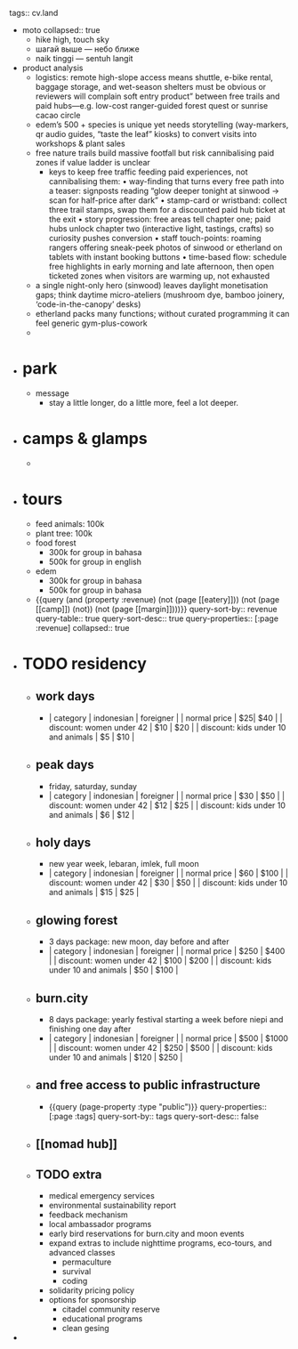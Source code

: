 tags:: cv.land

- moto
  collapsed:: true
	- hike high, touch sky
	- шагай выше — небо ближе
	- naik tinggi — sentuh langit
- product analysis
	- logistics: remote high-slope access means shuttle, e-bike rental, baggage storage, and wet-season shelters must be obvious or reviewers will complain
	  soft entry product” between free trails and paid hubs—e.g. low-cost ranger-guided forest quest or sunrise cacao circle
	- edem’s 500 + species is unique yet needs storytelling (way-markers, qr audio guides, “taste the leaf” kiosks) to convert visits into workshops & plant sales
	- free nature trails build massive footfall but risk cannibalising paid zones if value ladder is unclear
		- keys to keep free traffic feeding paid experiences, not cannibalising them:
		  	•	way-finding that turns every free path into a teaser: signposts reading “glow deeper tonight at sinwood → scan for half-price after dark”
		  	•	stamp-card or wristband: collect three trail stamps, swap them for a discounted paid hub ticket at the exit
		  	•	story progression: free areas tell chapter one; paid hubs unlock chapter two (interactive light, tastings, crafts) so curiosity pushes conversion
		  	•	staff touch-points: roaming rangers offering sneak-peek photos of sinwood or etherland on tablets with instant booking buttons
		  	•	time-based flow: schedule free highlights in early morning and late afternoon, then open ticketed zones when visitors are warming up, not exhausted
	- a single night-only hero (sinwood) leaves daylight monetisation gaps; think daytime micro-ateliers (mushroom dye, bamboo joinery, ‘code-in-the-canopy’ desks)
	- etherland packs many functions; without curated programming it can feel generic gym-plus-cowork
	-
- # park
	- message
		- stay a little longer, do a little more, feel a lot deeper.
- # camps & glamps
	-
- # tours
	- feed animals: 100k
	- plant tree: 100k
	- food forest
		- 300k for group in bahasa
		- 500k for group in english
	- edem
		- 300k for group in bahasa
		- 500k for group in bahasa
	- {{query (and (property :revenue) (not (page [[eatery]])) (not (page [[camp]]) (not)) (not (page [[margin]])))}}
	  query-sort-by:: revenue
	  query-table:: true
	  query-sort-desc:: true
	  query-properties:: [:page :revenue]
	  collapsed:: true
- # TODO residency
	- ## work days
		- | category | indonesian | foreigner |
		  | normal price | $25| $40 |
		  | discount: women under 42 | $10 | $20 |
		  | discount: kids under 10 and animals | $5 | $10 |
	- ## peak days
		- friday, saturday, sunday
		- | category | indonesian | foreigner |
		  | normal price | $30 | $50 |
		  | discount: women under 42 | $12 | $25 |
		  | discount: kids under 10 and animals | $6 | $12 |
	- ## holy days
		- new year week, lebaran, imlek, full moon
		- | category | indonesian | foreigner |
		  | normal price | $60 | $100 |
		  | discount: women under 42 | $30 | $50 |
		  | discount: kids under 10 and animals | $15 | $25 |
	- ## glowing forest
		- 3 days package: new moon, day before and after
		- | category | indonesian | foreigner |
		  | normal price | $250 | $400 |
		  | discount: women under 42 | $100 | $200 |
		  | discount: kids under 10 and animals | $50 | $100 |
	- ## burn.city
		- 8 days package: yearly festival starting a week before niepi and finishing one day after
		- | category | indonesian | foreigner |
		  | normal price | $500 | $1000 |
		  | discount: women under 42 | $250 | $500 |
		  | discount: kids under 10 and animals | $120 | $250 |
	- ## and free access to public infrastructure
		- {{query (page-property :type "public")}}
		  query-properties:: [:page :tags]
		  query-sort-by:: tags
		  query-sort-desc:: false
	- ## [[nomad hub]]
	- ## TODO extra
		- medical emergency services
		- environmental sustainability report
		- feedback mechanism
		- local ambassador programs
		- early bird reservations for burn.city and moon events
		- expand extras to include nighttime programs, eco-tours, and advanced classes
			- permaculture
			- survival
			- coding
		- solidarity pricing policy
		- options for sponsorship
			- citadel community reserve
			- educational programs
			- clean gesing
-